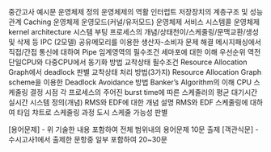 중간고사 예시문
운영체제 정의
운영체제의 역활
인터럽트
저장장치의 계층구조 및 성능관계 
Caching
운영체제 운영모드(커널/유저모드)
운영체제 서비스 
시스템콜
운영체제 kernel architecture 
시스템 부팅
프로세스의 개념/상태천이/스케줄링/문맥교환/생성 및 삭제 등 IPC (2모델)
공유메모리를 이용한 생산자-소비자 문제 해결
메시지패싱에서 직접/간접 통신에 대하여
Pipe
임계영역의 필수조건
세마포에 대한 이해
우선순위 역전
단일CPU와 다중CPU에서 동기화 방법
교착상태 필수조건
Resource Allocation Graph에서 deadlock 판별
교착상태 처리 방법(3가지)
Resource Allocation Graph scheme을 이용한 Deadlock Avoidance 방법 Banker’s Algorithm의 이해
CPU 스케줄링 결정 시점
각 프로세스의 주어진 burst time에 따른 스케줄러의 평균 대기시간
실시간 시스템 정의(개념)
RMS와 EDF에 대한 개념 설명
RMS와 EDF 스케줄링에 대하여 타임 챠트로 스케줄링 과정 도시 스케줄 가능성 판별


[용어문제] - 위 기술한 내용 포함하여 전체 범위내의 용어문제 10문 출제 [객관식문] - 수시고사1에서 출제한 문항중 일부 포함하여 20~30문

